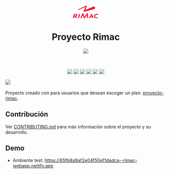 <p align="center">
 <img src="./public/rimac.svg" width="80" />
</p>
<h1 align="center">
 Proyecto Rimac
</h1>

<p align="center">
  <img src="https://github.com/alrodriguezu/rimac-webapp/actions/workflows/pages/pages-build-deployment/badge.svg?branch=master)](https://github.com/alrodriguezu/rimac-webapp/actions/workflows/pages/pages-build-deployment" />
  
</p>

<br/>

<p align="center">
<img src="https://img.shields.io/badge/vite-%23646CFF.svg?style=for-the-badge&logo=vite&logoColor=white" />
<img src="https://img.shields.io/badge/react-%2320232a.svg?style=for-the-badge&logo=react&logoColor=%2361DAFB" />
<img src="https://img.shields.io/badge/typescript-%23007ACC.svg?style=for-the-badge&logo=typescript&logoColor=white" />
<img src="https://img.shields.io/badge/redux-%23593d88.svg?style=for-the-badge&logo=redux&logoColor=white" />
<img src="https://img.shields.io/badge/SASS-hotpink.svg?style=for-the-badge&logo=SASS&logoColor=white" />
<img src="https://img.shields.io/badge/React_Router-CA4245?style=for-the-badge&logo=react-router&logoColor=white"/>
</p>

<img src="./static/preview.gif" />

Proyecto creado con para usuarios que desean escoger un plan. [proyecto-rimac](https://github.com/alrodriguezu/rimac-webapp).

## Contribución

Ver [CONTRIBUTING.md](./CONTRIBUTING.md) para más información sobre el proyecto y su desarrollo.

## Demo

- Ambiente test: https://65fb8a9af2e04f50e11dadca--rimac-webapp.netlify.app
